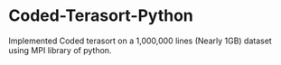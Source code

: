 # Coded-Terasort-Python
Implemented Coded terasort on a 1,000,000 lines (Nearly 1GB) dataset using MPI library of python.
